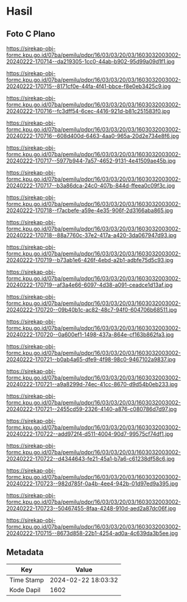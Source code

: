 # Hasil

## Foto C Plano

https://sirekap-obj-formc.kpu.go.id/07ba/pemilu/pdpr/16/03/03/20/03/1603032003002-20240222-170714--da219305-1cc0-44ab-b902-95d99a09d1f1.jpg

https://sirekap-obj-formc.kpu.go.id/07ba/pemilu/pdpr/16/03/03/20/03/1603032003002-20240222-170715--8171cf0e-44fa-4f41-bbce-f8e0eb3425c9.jpg

https://sirekap-obj-formc.kpu.go.id/07ba/pemilu/pdpr/16/03/03/20/03/1603032003002-20240222-170716--fc3dff54-6cec-4416-921d-b81c251583f0.jpg

https://sirekap-obj-formc.kpu.go.id/07ba/pemilu/pdpr/16/03/03/20/03/1603032003002-20240222-170716--608d400d-6463-4aa0-965a-20d2e734e8f6.jpg

https://sirekap-obj-formc.kpu.go.id/07ba/pemilu/pdpr/16/03/03/20/03/1603032003002-20240222-170717--5977b944-7a57-4652-9131-4e41509ae45b.jpg

https://sirekap-obj-formc.kpu.go.id/07ba/pemilu/pdpr/16/03/03/20/03/1603032003002-20240222-170717--b3a86dca-24c0-407b-844d-ffeea0c09f3c.jpg

https://sirekap-obj-formc.kpu.go.id/07ba/pemilu/pdpr/16/03/03/20/03/1603032003002-20240222-170718--f7acbefe-a59e-4e35-906f-2d3166aba865.jpg

https://sirekap-obj-formc.kpu.go.id/07ba/pemilu/pdpr/16/03/03/20/03/1603032003002-20240222-170718--88a7760c-37e2-417a-a420-3da067947d93.jpg

https://sirekap-obj-formc.kpu.go.id/07ba/pemilu/pdpr/16/03/03/20/03/1603032003002-20240222-170719--b73ab1e6-426f-4ebd-a2b1-adbfe75d5c93.jpg

https://sirekap-obj-formc.kpu.go.id/07ba/pemilu/pdpr/16/03/03/20/03/1603032003002-20240222-170719--af3a4e66-6097-4d38-a091-ceadce1d13af.jpg

https://sirekap-obj-formc.kpu.go.id/07ba/pemilu/pdpr/16/03/03/20/03/1603032003002-20240222-170720--09b40b1c-ac82-48c7-94f0-604706b68511.jpg

https://sirekap-obj-formc.kpu.go.id/07ba/pemilu/pdpr/16/03/03/20/03/1603032003002-20240222-170720--0a600ef1-1498-437a-864e-cf163b862fa3.jpg

https://sirekap-obj-formc.kpu.go.id/07ba/pemilu/pdpr/16/03/03/20/03/1603032003002-20240222-170721--b0ab4a65-dfe9-4f98-98c0-9467102a9837.jpg

https://sirekap-obj-formc.kpu.go.id/07ba/pemilu/pdpr/16/03/03/20/03/1603032003002-20240222-170721--a9a8299d-74ec-41cc-8670-d9d54b0eb233.jpg

https://sirekap-obj-formc.kpu.go.id/07ba/pemilu/pdpr/16/03/03/20/03/1603032003002-20240222-170721--2455cd59-2326-4140-a876-c080786d7d97.jpg

https://sirekap-obj-formc.kpu.go.id/07ba/pemilu/pdpr/16/03/03/20/03/1603032003002-20240222-170722--add972f4-d511-4004-90d7-99575cf74df1.jpg

https://sirekap-obj-formc.kpu.go.id/07ba/pemilu/pdpr/16/03/03/20/03/1603032003002-20240222-170722--d4344643-fe21-45a1-b7a6-c61238df58c6.jpg

https://sirekap-obj-formc.kpu.go.id/07ba/pemilu/pdpr/16/03/03/20/03/1603032003002-20240222-170723--982d785f-0a4b-4ee4-942b-01d97ed9a395.jpg

https://sirekap-obj-formc.kpu.go.id/07ba/pemilu/pdpr/16/03/03/20/03/1603032003002-20240222-170723--50467455-8faa-4248-910d-aed2a87dc06f.jpg

https://sirekap-obj-formc.kpu.go.id/07ba/pemilu/pdpr/16/03/03/20/03/1603032003002-20240222-170715--8673d858-22b1-4254-ad0a-4c639da3b5ee.jpg


## Metadata

| Key        | Value               |
| ---------- | ------------------- |
| Time Stamp | 2024-02-22 18:03:32 |
| Kode Dapil | 1602                |



